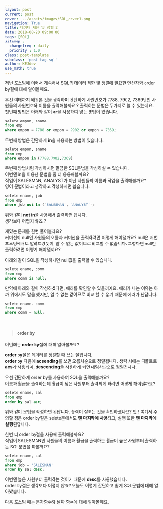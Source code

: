 ```yaml
---
layout: post
current: post
cover:  ../assets/images/SQL_cover1.png
navigation: True
title: 데이터 제한 및 정렬 2
date: 2018-08-20 09:00:00
tags: [SQL]
sitemap :
  changefreq : daily
  priority : 1.0
class: post-template
subclass: 'post tag-sql'
author: KEJdev
use_math: true
---  
```


저번 포스팅에 이어서 계속해서 SQL의 데이터 제한 및 정렬에 필요한 연산자와 order by절에 대해 알아볼께요.  

우선 여태까지 배워본 것을 생각하며 간단하게 사원번호가 7788, 7902, 7369번인 사원들의 사원번호와 이름을 출력해볼까요 ? 
출력하는 문법은 두가지로 쓸 수 있는데요.  
첫번째 방법은 아래와 같이 **or**을 사용하여 넣는 방법이 있습니다.  

```sql
selete empon, ename
from emp
where empon = 7788 or empon = 7902 or empon = 7369;
```

두번째 방법은 간단하게 **in**을 사용하는 방법이 있습니다.  

```sql
selete empon, ename
from emp
where empon in (7788,7902,7369)
```

두번째 방법처럼 작성하시면 깔끔한 SQL문법을 작성하실 수 있습니다.  
이번엔 in을 이용한 문법을 좀 더 응용해볼까요?  
직업이 SALESMAN, ANALYST가 아닌 사원들의 이름과 직업을 출력해볼까요?  
영어 문법이라고 생각하고 작성하시면 쉽습니다.  

```sql
selete ename, job
from emp
where job not in ('SALESMAN', 'ANALYST');
```

위와 같이 **not in**을 사용해서 출력하면 됩니다.  
생각보다 어렵지 않죠 ?  

재밌는 문제를 한번 풀어볼까요?  
커미션이 null인 사원들의 이름과 커미션을 출력하려면 어떻게 해야댈까요? null은 저번 포스팅에서도 알려드렸듯이, 알 수 없는 값이므로 비교할 수 없습니다. 그렇다면 null만 출력하려면 어떻게 해야댈까요?  

아래와 같이 SQL을 작성하시면 null값을 출력할 수  있습니다. 

```sql
selete ename, comm
from emp
where comm is null;
```

만약에 아래와 같이 작성하셨다면, 에러를 확인할 수 있을꺼예요.
에러가 나는 이유는 아까 위에서도 말을 했지만, 알 수 없는 값이므로 비교 할 수 없기 때문에 에러가 난답니다.  

```sql
selete ename, comm
from emp
where comm = null;
```  

<br>  


> #### order by 

이번에는 **order by**절에 대해 알아볼까요? 

**order by**절은 데이터를 정렬할 때 쓰는 절입니다.  
**order by** 다음에 **acsending**를 쓰면 오름차순으로 정렬됩니다. 생략 시에는 디폴트로 **acs**가 사용되며, **descending**을 사용하게 되면 내림차순으로 정렬됩니다.  

우선 간단하게 order by를 사용하여 SQL을 출력해볼까요?  
이름과 월급을 출력하는데 월급이 낮은 사원부터 출력되게 하려면 어떻게 해야댈까요?  

```sql
selete ename, sal
from emp
order by sal asc;
```  

위와 같이 문법을 작성하면 된답니다. 출력이 잘되는 것을 확인하셨나요? 앗 ! 여기서 주의할 점은 order by절은 selete문에서도 **맨 마지막에 사용**되고, 실행 또한 **맨 마지막에 실행**된답니다.  

한번 더 order by절을 사용해 출력해볼까요?  
직업이 SALESMAN인 사원들의 이름과 월급을 출력하는 월급이 높은 사원부터 출력하는 SQL문법을 짜볼까요?  

```sql
selete ename, sal 
from emp 
where job = 'SALESMAN'
order by sal desc; 
```

이번엔 높은 사원부터 출력하는 것이기 때문에 **desc**를 사용했습니다.  
order by절은 생각보다 어렵지 않죠? 
오늘도 이렇게 간단하고 쉽게 SQL문법에 대해 알아봤습니다.  

다음 포스팅 때는 문자함수와 날짜 함수에 대해 알아볼께요.



